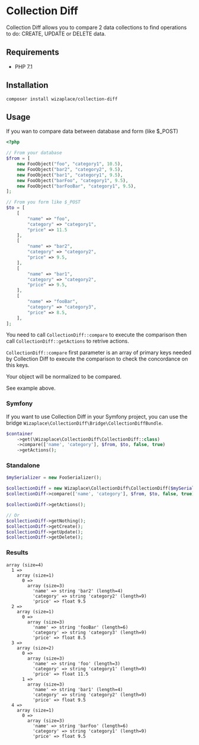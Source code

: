 # Collection Diff

Collection Diff allows you to compare 2 data collections to find operations to do: CREATE, UPDATE or DELETE data.

## Requirements

- PHP 7.1

## Installation

```
composer install wizaplace/collection-diff
```

## Usage

If you wan to compare data between database and form (like $_POST) 

```php
<?php

// From your database
$from = [
    new FooObject("foo", "category1", 10.5),
    new FooObject("bar2", "category2", 9.5),
    new FooObject("bar1", "category1", 9.5),
    new FooObject("barFoo", "category1", 9.5),
    new FooObject("barFooBar", "category1", 9.5),
];

// From you form like $_POST
$to = [
    [
        "name" => "foo",
        "category" => "category1",
        "price" => 11.5
    ],
    [
        "name" => "bar2",
        "category" => "category2",
        "price" => 9.5,
    ],
    [
        "name" => "bar1",
        "category" => "category2",
        "price" => 9.5,
    ],
    [
        "name" => "fooBar",
        "category" => "category3",
        "price" => 8.5,
    ],
];
```

You need to call `CollectionDiff::compare` to execute the comparison then call `CollectionDiff::getActions` to retrive
actions.

`CollectionDiff::compare` first parameter is an array of primary keys needed by Collection Diff to execute the
comparison to check the concordance on this keys.

Your object will be normalized to be compared.

See example above.

### Symfony

If you want to use Collection Diff in your Symfony project, you can use the bridge 
`Wizaplace\CollectionDiff\Bridge\CollectionDiffBundle`.

```php
$container
    ->get(\Wizaplace\CollectionDiff\CollectionDiff::class)
    ->compare(['name', 'category'], $from, $to, false, true)
    ->getActions();
```

### Standalone

```php
$mySerializer = new FooSerializer();

$collectionDiff = new Wizaplace\CollectionDiff\CollectionDiff($mySerializer);
$collectionDiff->compare(['name', 'category'], $from, $to, false, true);

$collectionDiff->getActions();

// Or
$collectionDiff->getNothing();
$collectionDiff->getCreate();
$collectionDiff->getUpdate();
$collectionDiff->getDelete();
``` 

### Results

```
array (size=4)
  1 => 
    array (size=1)
      0 => 
        array (size=3)
          'name' => string 'bar2' (length=4)
          'category' => string 'category2' (length=9)
          'price' => float 9.5
  2 => 
    array (size=1)
      0 => 
        array (size=3)
          'name' => string 'fooBar' (length=6)
          'category' => string 'category3' (length=9)
          'price' => float 8.5
  3 => 
    array (size=2)
      0 => 
        array (size=3)
          'name' => string 'foo' (length=3)
          'category' => string 'category1' (length=9)
          'price' => float 11.5
      1 => 
        array (size=3)
          'name' => string 'bar1' (length=4)
          'category' => string 'category2' (length=9)
          'price' => float 9.5
  4 => 
    array (size=1)
      0 => 
        array (size=3)
          'name' => string 'barFoo' (length=6)
          'category' => string 'category1' (length=9)
          'price' => float 9.5
```

